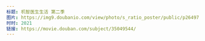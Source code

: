 ```yaml
---
标题: 机智医生生活 第二季
图片: https://img9.doubanio.com/view/photo/s_ratio_poster/public/p2649727974.jpg
时时: 2021
链接: https://movie.douban.com/subject/35049544/
---
```

